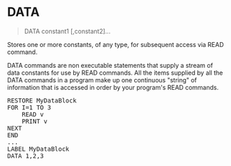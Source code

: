 # DATA

> DATA constant1 [,constant2]...

Stores one or more constants, of any type, for subsequent access via READ command.


<p>DATA commands are non executable statements that supply a stream of data constants for use by READ commands. All the items supplied by all the DATA commands in a program make up one continuous "string" of information that is accessed in order by your program's READ commands.
<pre>RESTORE MyDataBlock
FOR I=1 TO 3
    READ v
    PRINT v
NEXT
END
...
LABEL MyDataBlock
DATA 1,2,3

